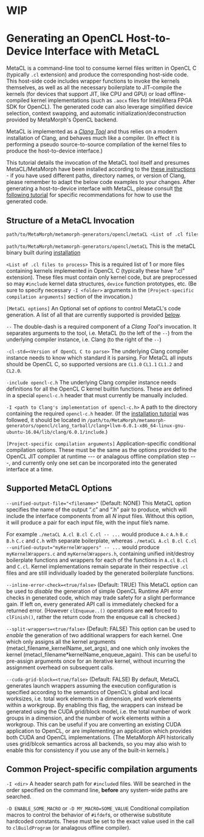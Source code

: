 # WIP

# Generating an OpenCL Host-to-Device Interface with MetaCL

MetaCL is a command-line tool to consume kernel files written in OpenCL C (typically `.cl` extension) and produce the corresponding host-side code. This host-side code includes wrapper functions to invoke the kernels themselves, as well as all the necessary boilerplate to JIT-compile the kernels (for devices that support JIT, like CPU and GPU) or load offline-compiled kernel implementations (such as `.aocx` files for Intel/Altera FPGA SDK for OpenCL). The generated code can also leverage simplified device selection, context swapping, and automatic initialization/deconstruction provided by MetaMorph's OpenCL backend.

MetaCL is implemented as a _[Clang Tool](https://clang.llvm.org/docs/LibTooling.html)_ and thus relies on a modern installation of Clang, and behaves much like a compiler. (In effect it is performing a pseudo source-to-source compilation of the kernel files to produce the host-to-device interface.)

This tutorial details the invocation of the MetaCL tool itself and presumes MetaCL/MetaMorph have been installed according to the [these instructions](./InstallingMetaCL.md) - if you have used different paths, directory names, or version of Clang, please remember to adapt the below code examples to your changes. After generating a host-to-device interface with MetaCL, please consult [the following tutorial](./ExistingApplication.md) for specific recommendations for how to use the generated code.

Structure of a MetaCL Invocation
--------------------------------
```bash
path/to/MetaMorph/metamorph-generators/opencl/metaCL <List of .cl files to process> [MetaCL options] -- -cl-std=<Version of OpenCL C to parse> -include opencl-c.h -I <path to Clang's implementation of opencl-c.h> [Project-specific compilation arguments] 
```

`path/to/MetaMorph/metamorph-generators/opencl/metaCL` This is the metaCL binary built during [installation](./InstallingMetaCL.md)

`<List of .cl files to process>` This is a required list of 1 or more files containing kernels implemented in OpenCL C (typically these have ".cl" extension). These files must contain only kernel code, but are preprocessed so may `#include` kernel data structures, `device` function prototypes, etc. (Be sure to specify necessary `-I <folder>` arguments in the `[Project-specific compilation arguments]` section of the invocation.)

`[MetaCL options]` An Optional set of _options_ to control MetaCL's code generation. A list of all that are currently supported is provided [below](#Supported-MetaCL-Options).

`--` The double-dash is a required component of a _Clang Tool's_ invocation. It separates arguments to the tool, i.e. MetaCL (to the left of the `--`) from the underlying compiler instance, i.e. Clang (to the right of the `--`)

`-cl-std=<Version of OpenCL C to parse>` The underlying Clang compiler instance needs to know which standard it is parsing. For MetaCL all inputs should be OpenCL C, so supported versions are `CL1.0` `CL1.1` `CL1.2` and `CL2.0`.

`-include opencl-c.h` The underlying Clang compiler instance needs definitions for all the OpenCL C kernel builtin functions. These are defined in a special `opencl-c.h` header that must currently be manually included.

`-I <path to Clang's implementation of opencl-c.h>` A path to the directory containing the required `opencl-c.h` header. (If the [installation tutorial](./InstallingMetaCL.md) was followed, it should be located in `/path/to/MetaMorph/metamorph-generators/opencl/clang_tarball/clang+llvm-6.0.1-x86_64-linux-gnu-ubuntu-16.04/lib/clang/6.0.1/include`.)

`[Project-specific compilation arguments]` Application-specific conditional compilation options. These must be the same as the options provided to the OpenCL JIT compiler at runtime --- or analagous offline compilation step ---, and currently only one set can be incorporated into the generated interface at a time.


Supported MetaCL Options
------------------------

`--unified-output-file="<filename>"` (Default: NONE) This MetaCL option specifies the name of the output “.c” and “.h” pair to produce, which will include the interface components from all _N_  input files. Without this option, it will produce a pair for each input file, with the input file’s name.

For example `./metaCL A.cl B.cl C.cl -- ...` would produce `A.c` `A.h` `B.c` `B.h` `C.c` and `C.h` with separate boilerplate, whereas `./metaCL A.cl B.cl C.cl --unified-output="myKernelWrappers" -- ...` would produce `myKernelWrappers.c` and `myKernelWrappers.h`, containing unified init/destroy boilerplate functions and wrappers for each of the functions in `A.cl` `B.cl` and `C.cl`. Kernel implementations remain separate in their respective `.cl` files and are still individually loaded by the generated boilerplate functions.

`--inline-error-check=<true/false>` (Default: TRUE) This MetaCL option can be used to _disable_ the generation of simple OpenCL Runtime API error checks in generated code, which may trade safety for a slight performance gain. If left on, every generated API call is immediately checked for a returned error. (However `clEnqueue..()` operations are **not** forced to `clFinish()`, rather the return code from the enqueue call is checked.)

`--split-wrappers=<true/false>` (Default: FALSE) This option can be used to _enable_ the generation of two additional wrappers for each kernel. One which only assigns all the kernel arguments (metacl_filename_kernelName_set_args), and one which only invokes the kernel (metacl_filename*kernelName_enqueue_again). This can be useful to pre-assign arguments once for an iterative kernel, without incurring the assignment overhead on subsequent calls.

`--cuda-grid-block=<true/false>` (Default: FALSE) By default, MetaCL generates launch wrappers assuming the execution configuration is specified according to the semantics of OpenCL's global and local worksizes, i.e. total work elements in a dimension, and work elements within a workgroup. By enabling this flag, the wrappers can instead be generated using the CUDA grid/block model, i.e. the total number of work groups in a dimension, and the number of work elements within a workgroup. This can be useful if you are converting an existing CUDA application to OpenCL, or are implementing an application which provides both CUDA and OpenCL implementations. (The MetaMorph API historically uses grid/blcok semantics across all backends, so you may also wish to enable this for consistency if you use any of the built-in kernels.)


Common Project-specific compilation arguments
---------------------------------------------

`-I <dir>` A header search path for `#include`d files. Will be searched in the order specified on the command line, **before** any system-wide paths are searched.

`-D ENABLE_SOME_MACRO` or `-D MY_MACRO=SOME_VALUE` Conditional compilation macros to control the behavior of `#ifdef`s, or otherwise substitute hardcoded constants. These must be set to the exact value used in the call to `clBuildProgram` (or analagous offline compiler).
